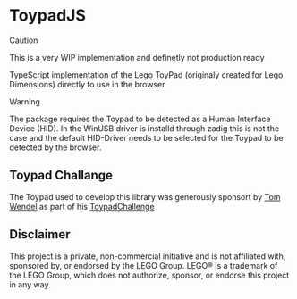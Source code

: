 # ToypadJS

> [!CAUTION]
> This is a very WIP implementation and definetly not production ready

TypeScript implementation of the Lego ToyPad (originaly created for Lego Dimensions) directly to use in the browser

> [!WARNING]
> The package requires the Toypad to be detected as a Human Interface Device (HID). In the WinUSB driver is installd through zadig this is not the case 
> and the default HID-Driver needs to be selected for the Toypad to be detected by the browser.

## Toypad Challange

The Toypad used to develop this library was generously sponsort by [Tom Wendel](https://github.com/tomwendel) as part of his [ToypadChallenge](https://github.com/Wendelpunkt/ToypadChallenge)

## Disclaimer

This project is a private, non-commercial initiative and is not affiliated with, sponsored by, or endorsed by the LEGO Group. LEGO® is a trademark of the LEGO Group, which does not authorize, sponsor, or endorse this project in any way.
